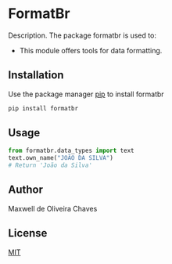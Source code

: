 # FormatBr

Description. 
The package formatbr is used to:
- This module offers tools for data formatting.

## Installation

Use the package manager [pip](https://pip.pypa.io/en/stable/) to install formatbr

```bash
pip install formatbr
```

## Usage

```python
from formatbr.data_types import text
text.own_name("JOÃO DA SILVA")        
# Return 'João da Silva'
```

## Author
Maxwell de Oliveira Chaves

## License
[MIT](https://choosealicense.com/licenses/mit/)